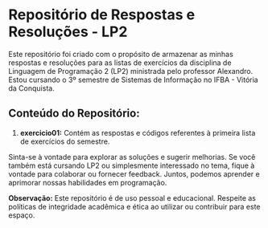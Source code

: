 # Repositório de Respostas e Resoluções - LP2

Este repositório foi criado com o propósito de armazenar as minhas respostas e resoluções para as listas de exercícios da disciplina de Linguagem de Programação 2 (LP2) ministrada pelo professor Alexandro. Estou cursando o 3º semestre de Sistemas de Informação no IFBA - Vitória da Conquista.

## Conteúdo do Repositório:

1. **exercicio01:** Contém as respostas e códigos referentes à primeira lista de exercícios do semestre.

Sinta-se à vontade para explorar as soluções e sugerir melhorias. Se você também está cursando LP2 ou simplesmente interessado no tema, fique à vontade para colaborar ou fornecer feedback. Juntos, podemos aprender e aprimorar nossas habilidades em programação.

**Observação:** Este repositório é de uso pessoal e educacional. Respeite as políticas de integridade acadêmica e ética ao utilizar ou contribuir para este espaço.
